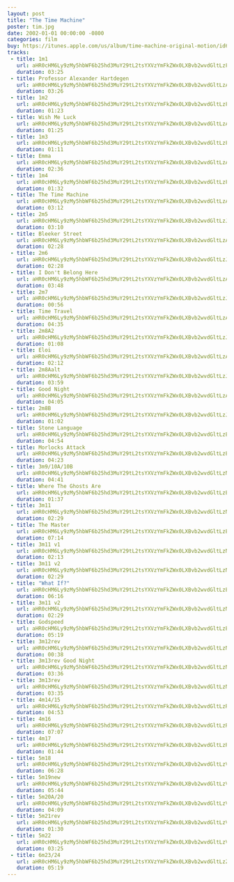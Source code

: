 ```yaml
---
layout: post
title: "The Time Machine"
poster: tim.jpg
date: 2002-01-01 00:00:00 -0800
categories: film
buy: https://itunes.apple.com/us/album/time-machine-original-motion/id65176536?ign-mpt=uo%3D4
tracks:
 - title: 1m1
   url: aHR0cHM6Ly9zMy5hbWF6b25hd3MuY29tL2tsYXVzYmFkZWx0LXBvb2wvdGltLzFNMSBTdE1peC5tcDM=
   duration: 03:25
 - title: Professor Alexander Hartdegen
   url: aHR0cHM6Ly9zMy5hbWF6b25hd3MuY29tL2tsYXVzYmFkZWx0LXBvb2wvdGltLzAxIFByb2Zlc3NvciBBbGV4YW5kZXIgSGFydGRlZ2VuLm1wMw==
   duration: 03:26
 - title: 1m2
   url: aHR0cHM6Ly9zMy5hbWF6b25hd3MuY29tL2tsYXVzYmFkZWx0LXBvb2wvdGltLzFNMiBTdE1peC5tcDM=
   duration: 01:23
 - title: Wish Me Luck
   url: aHR0cHM6Ly9zMy5hbWF6b25hd3MuY29tL2tsYXVzYmFkZWx0LXBvb2wvdGltLzAyIFdpc2ggTWUgTHVjay5tcDM=
   duration: 01:25
 - title: 1m3
   url: aHR0cHM6Ly9zMy5hbWF6b25hd3MuY29tL2tsYXVzYmFkZWx0LXBvb2wvdGltLzFNMyBTdE1peC5tcDM=
   duration: 01:11
 - title: Emma
   url: aHR0cHM6Ly9zMy5hbWF6b25hd3MuY29tL2tsYXVzYmFkZWx0LXBvb2wvdGltLzAzIEVtbWEubXAz
   duration: 02:36
 - title: 1m4
   url: aHR0cHM6Ly9zMy5hbWF6b25hd3MuY29tL2tsYXVzYmFkZWx0LXBvb2wvdGltLzFNNCBTdE1peC5tcDM=
   duration: 01:32
 - title: The Time Machine
   url: aHR0cHM6Ly9zMy5hbWF6b25hd3MuY29tL2tsYXVzYmFkZWx0LXBvb2wvdGltLzA0IFRoZSBUaW1lIE1hY2hpbmUubXAz
   duration: 03:12
 - title: 2m5
   url: aHR0cHM6Ly9zMy5hbWF6b25hd3MuY29tL2tsYXVzYmFkZWx0LXBvb2wvdGltLzJNNSBTdE1peC5tcDM=
   duration: 03:10
 - title: Bleeker Street
   url: aHR0cHM6Ly9zMy5hbWF6b25hd3MuY29tL2tsYXVzYmFkZWx0LXBvb2wvdGltLzA1IEJsZWVrZXIgU3RyZWV0Lm1wMw==
   duration: 02:28
 - title: 2m6
   url: aHR0cHM6Ly9zMy5hbWF6b25hd3MuY29tL2tsYXVzYmFkZWx0LXBvb2wvdGltLzJtNiBTdE1peC5tcDM=
   duration: 02:28
 - title: I Don't Belong Here
   url: aHR0cHM6Ly9zMy5hbWF6b25hd3MuY29tL2tsYXVzYmFkZWx0LXBvb2wvdGltLzA2IEkgRG9uJ3QgQmVsb25nIEhlcmUubXAz
   duration: 03:48
 - title: 2m7
   url: aHR0cHM6Ly9zMy5hbWF6b25hd3MuY29tL2tsYXVzYmFkZWx0LXBvb2wvdGltLzJtNyBTdE1peC5tcDM=
   duration: 00:56
 - title: Time Travel
   url: aHR0cHM6Ly9zMy5hbWF6b25hd3MuY29tL2tsYXVzYmFkZWx0LXBvb2wvdGltLzA3IFRpbWUgVHJhdmVsLm1wMw==
   duration: 04:35
 - title: 2m8A2
   url: aHR0cHM6Ly9zMy5hbWF6b25hd3MuY29tL2tsYXVzYmFkZWx0LXBvb2wvdGltLzJtOEEyIFN0TWl4Lm1wMw==
   duration: 01:08
 - title: Eloi
   url: aHR0cHM6Ly9zMy5hbWF6b25hd3MuY29tL2tsYXVzYmFkZWx0LXBvb2wvdGltLzA4IEVsb2kubXAz
   duration: 02:12
 - title: 2m8Aalt
   url: aHR0cHM6Ly9zMy5hbWF6b25hd3MuY29tL2tsYXVzYmFkZWx0LXBvb2wvdGltLzJtOEFhbHQgU3RNaXgubXAz
   duration: 03:59
 - title: Good Night
   url: aHR0cHM6Ly9zMy5hbWF6b25hd3MuY29tL2tsYXVzYmFkZWx0LXBvb2wvdGltLzA5IEdvb2QgTmlnaHQubXAz
   duration: 04:05
 - title: 2m8B
   url: aHR0cHM6Ly9zMy5hbWF6b25hd3MuY29tL2tsYXVzYmFkZWx0LXBvb2wvdGltLzJtOEIgU3RNaXgubXAz
   duration: 01:02
 - title: Stone Language
   url: aHR0cHM6Ly9zMy5hbWF6b25hd3MuY29tL2tsYXVzYmFkZWx0LXBvb2wvdGltLzEwIFN0b25lIExhbmd1YWdlLm1wMw==
   duration: 04:54
 - title: Morlocks Attack
   url: aHR0cHM6Ly9zMy5hbWF6b25hd3MuY29tL2tsYXVzYmFkZWx0LXBvb2wvdGltLzExIE1vcmxvY2tzIEF0dGFjay5tcDM=
   duration: 04:23
 - title: 3m9/10A/10B
   url: aHR0cHM6Ly9zMy5hbWF6b25hd3MuY29tL2tsYXVzYmFkZWx0LXBvb2wvdGltLzNtOV8xMEFfMTBCIFN0TWl4Lm1wMw==
   duration: 04:41
 - title: Where The Ghosts Are
   url: aHR0cHM6Ly9zMy5hbWF6b25hd3MuY29tL2tsYXVzYmFkZWx0LXBvb2wvdGltLzEyIFdoZXJlIFRoZSBHaG9zdHMgQXJlLm1wMw==
   duration: 01:37
 - title: 3m11
   url: aHR0cHM6Ly9zMy5hbWF6b25hd3MuY29tL2tsYXVzYmFkZWx0LXBvb2wvdGltLzNNMTEgU3RNaXgubXAz
   duration: 02:29
 - title: The Master
   url: aHR0cHM6Ly9zMy5hbWF6b25hd3MuY29tL2tsYXVzYmFkZWx0LXBvb2wvdGltLzEzIFRoZSBNYXN0ZXIubXAz
   duration: 07:14
 - title: 3m11 v1
   url: aHR0cHM6Ly9zMy5hbWF6b25hd3MuY29tL2tsYXVzYmFkZWx0LXBvb2wvdGltLzNtMTEgdjEgU3RNaXgubXAz
   duration: 02:13
 - title: 3m11 v2
   url: aHR0cHM6Ly9zMy5hbWF6b25hd3MuY29tL2tsYXVzYmFkZWx0LXBvb2wvdGltLzNNMTEgdjIgU3RNaXgtTk9STV8wMS5tcDM=
   duration: 02:29
 - title: "What If?"
   url: aHR0cHM6Ly9zMy5hbWF6b25hd3MuY29tL2tsYXVzYmFkZWx0LXBvb2wvdGltLzE0IF9XaGF0IElmX18ubXAz
   duration: 06:16
 - title: 3m11 v2
   url: aHR0cHM6Ly9zMy5hbWF6b25hd3MuY29tL2tsYXVzYmFkZWx0LXBvb2wvdGltLzNNMTEgdjIgU3RNaXgubXAz
   duration: 02:29
 - title: Godspeed
   url: aHR0cHM6Ly9zMy5hbWF6b25hd3MuY29tL2tsYXVzYmFkZWx0LXBvb2wvdGltLzE1IEdvZHNwZWVkLm1wMw==
   duration: 05:19
 - title: 3m12rev
   url: aHR0cHM6Ly9zMy5hbWF6b25hd3MuY29tL2tsYXVzYmFkZWx0LXBvb2wvdGltLzNtMTJyZXYgU3RNaXgubXAz
   duration: 00:38
 - title: 3m13rev Good Night
   url: aHR0cHM6Ly9zMy5hbWF6b25hd3MuY29tL2tsYXVzYmFkZWx0LXBvb2wvdGltLzNtMTNyZXYgR29vZCBOaWdodC5tcDM=
   duration: 03:36
 - title: 3m13rev
   url: aHR0cHM6Ly9zMy5hbWF6b25hd3MuY29tL2tsYXVzYmFkZWx0LXBvb2wvdGltLzNtMTNyZXYgU3RNaXgubXAz
   duration: 03:35
 - title: 4m14/15
   url: aHR0cHM6Ly9zMy5hbWF6b25hd3MuY29tL2tsYXVzYmFkZWx0LXBvb2wvdGltLzRNMTRfMTUgU3RNaXgubXAz
   duration: 04:53
 - title: 4m16
   url: aHR0cHM6Ly9zMy5hbWF6b25hd3MuY29tL2tsYXVzYmFkZWx0LXBvb2wvdGltLzRNMTYgU3RNaXgubXAz
   duration: 07:07
 - title: 4m17
   url: aHR0cHM6Ly9zMy5hbWF6b25hd3MuY29tL2tsYXVzYmFkZWx0LXBvb2wvdGltLzRNMTcgU3RNaXgubXAz
   duration: 01:44
 - title: 5m18
   url: aHR0cHM6Ly9zMy5hbWF6b25hd3MuY29tL2tsYXVzYmFkZWx0LXBvb2wvdGltLzVtMTggU3RNaXgubXAz
   duration: 06:28
 - title: 5m19new
   url: aHR0cHM6Ly9zMy5hbWF6b25hd3MuY29tL2tsYXVzYmFkZWx0LXBvb2wvdGltLzVtMTluZXcgU3RNaXgubXAz
   duration: 05:44
 - title: 5m20A/20
   url: aHR0cHM6Ly9zMy5hbWF6b25hd3MuY29tL2tsYXVzYmFkZWx0LXBvb2wvdGltLzVtMjBBXzIwIFN0TWl4Lm1wMw==
   duration: 04:09
 - title: 5m21rev
   url: aHR0cHM6Ly9zMy5hbWF6b25hd3MuY29tL2tsYXVzYmFkZWx0LXBvb2wvdGltLzVtMjFyZXYgU3RNaXgubXAz
   duration: 01:30
 - title: 5m22
   url: aHR0cHM6Ly9zMy5hbWF6b25hd3MuY29tL2tsYXVzYmFkZWx0LXBvb2wvdGltLzVtMjIgU3RNaXgubXAz
   duration: 03:25
 - title: 6m23/24
   url: aHR0cHM6Ly9zMy5hbWF6b25hd3MuY29tL2tsYXVzYmFkZWx0LXBvb2wvdGltLzZNMjNfMjQgU3RNaXgubXAz
   duration: 05:19
---
```

